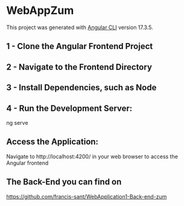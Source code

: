 # WebAppZum

This project was generated with [Angular CLI](https://github.com/angular/angular-cli) version 17.3.5.

## 1 - Clone the Angular Frontend Project

## 2 - Navigate to the Frontend Directory

## 3 - Install Dependencies, such as Node

## 4 - Run the Development Server:

ng serve

## Access the Application:

Navigate to http://localhost:4200/ in your web browser to access the Angular frontend

## The Back-End you can find on

https://github.com/francis-sant/WebApplication1-Back-end-zum
